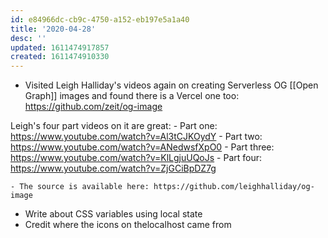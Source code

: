 ```yaml
---
id: e84966dc-cb9c-4750-a152-eb197e5a1a40
title: '2020-04-28'
desc: ''
updated: 1611474917857
created: 1611474910330
---
```


- Visited Leigh Halliday's videos again on creating Serverless OG
  [[Open Graph]] images and found there is a Vercel one too:
  https://github.com/zeit/og-image

Leigh's four part videos on it are great: - Part one:
https://www.youtube.com/watch?v=Al3tCJKOydY - Part two:
https://www.youtube.com/watch?v=ANedwsfXpO0 - Part three:
https://www.youtube.com/watch?v=KlLgjuUQoJs - Part four:
https://www.youtube.com/watch?v=ZjGCiBpDZ7g

    - The source is available here: https://github.com/leighhalliday/og-image

- Write about CSS variables using local state
- Credit where the icons on thelocalhost came from
